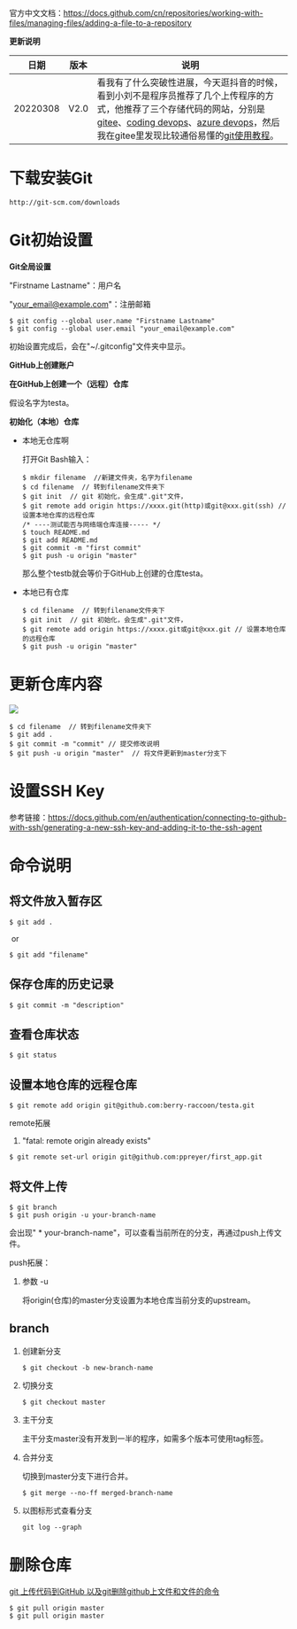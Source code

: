 官方中文文档：https://docs.github.com/cn/repositories/working-with-files/managing-files/adding-a-file-to-a-repository

**更新说明**

| 日期     | 版本 | 说明                                                         |
| -------- | ---- | ------------------------------------------------------------ |
| 20220308 | V2.0 | 看我有了什么突破性进展，今天逛抖音的时候，看到小刘不是程序员推荐了几个上传程序的方式，他推荐了三个存储代码的网站，分别是[gitee](https://gitee.com/)、[coding devops](https://cloud.tencent.com/product/coding)、[azure devops](https://azure.microsoft.com/zh-cn/services/devops/)，然后我在gitee里发现比较通俗易懂的[git使用教程](https://gitee.com/oschina/git-osc/wikis/%E5%B8%AE%E5%8A%A9)。 |

# 下载安装Git

```
http://git-scm.com/downloads
```



# Git初始设置

**Git全局设置**

"Firstname Lastname"：用户名

"your_email@example.com"：注册邮箱

```
$ git config --global user.name "Firstname Lastname"
$ git config --global user.email "your_email@example.com"

```

初始设置完成后，会在"~/.gitconfig"文件夹中显示。

**GitHub上创建账户**

**在GitHub上创建一个（远程）仓库**

假设名字为testa。

**初始化（本地）仓库**

- 本地无仓库啊

  打开Git Bash输入：

  ```shell
  $ mkdir filename  //新建文件夹，名字为filename
  $ cd filename  // 转到filename文件夹下
  $ git init  // git 初始化，会生成".git"文件，
  $ git remote add origin https://xxxx.git(http)或git@xxx.git(ssh) // 设置本地仓库的远程仓库
  /* ----测试能否与网络端仓库连接----- */
  $ touch README.md
  $ git add README.md
  $ git commit -m "first commit"
  $ git push -u origin "master"
  ```

  那么整个testb就会等价于GitHub上创建的仓库testa。

- 本地已有仓库

  ```shell
  $ cd filename  // 转到filename文件夹下
  $ git init  // git 初始化，会生成".git"文件，
  $ git remote add origin https://xxxx.git或git@xxx.git // 设置本地仓库的远程仓库
  $ git push -u origin "master"
  ```



# 更新仓库内容

![](D:\桌面\刷题攻略\Carl\git上传文件简易版.png)

```shell
$ cd filename  // 转到filename文件夹下
$ git add .
$ git commit -m "commit" // 提交修改说明
$ git push -u origin "master"  // 将文件更新到master分支下
```



# 设置SSH Key

参考链接：https://docs.github.com/en/authentication/connecting-to-github-with-ssh/generating-a-new-ssh-key-and-adding-it-to-the-ssh-agent





# 命令说明

## 将文件放入暂存区

```shell
$ git add .
```

​	or

```shell
$ git add "filename"
```



## 保存仓库的历史记录

```shell
$ git commit -m "description"
```



## 查看仓库状态

```shell
$ git status
```



## 设置本地仓库的远程仓库

```shell
$ git remote add origin git@github.com:berry-raccoon/testa.git
```

remote拓展

1. "fatal: remote origin already exists"

```shell
$ git remote set-url origin git@github.com:ppreyer/first_app.git
```



## 将文件上传

```shell
$ git branch
$ git push origin -u your-branch-name
```

会出现" * your-branch-name"，可以查看当前所在的分支，再通过push上传文件。

push拓展：

1. 参数 -u

   将origin(仓库)的master分支设置为本地仓库当前分支的upstream。

   

## branch

1. 创建新分支

   ```
   $ git checkout -b new-branch-name  
   ```

2. 切换分支

   ```
   $ git checkout master
   ```

3. 主干分支

   主干分支master没有开发到一半的程序，如需多个版本可使用tag标签。

4. 合并分支

   切换到master分支下进行合并。

   ```
   $ git merge --no-ff merged-branch-name
   ```

5. 以图标形式查看分支

   ```
   git log --graph
   ```





# 删除仓库

[git 上传代码到GitHub 以及git删除github上文件和文件的命令](https://blog.csdn.net/weixin_42350212/article/details/80560272)

```
$ git pull origin master
$ git pull origin master
```

